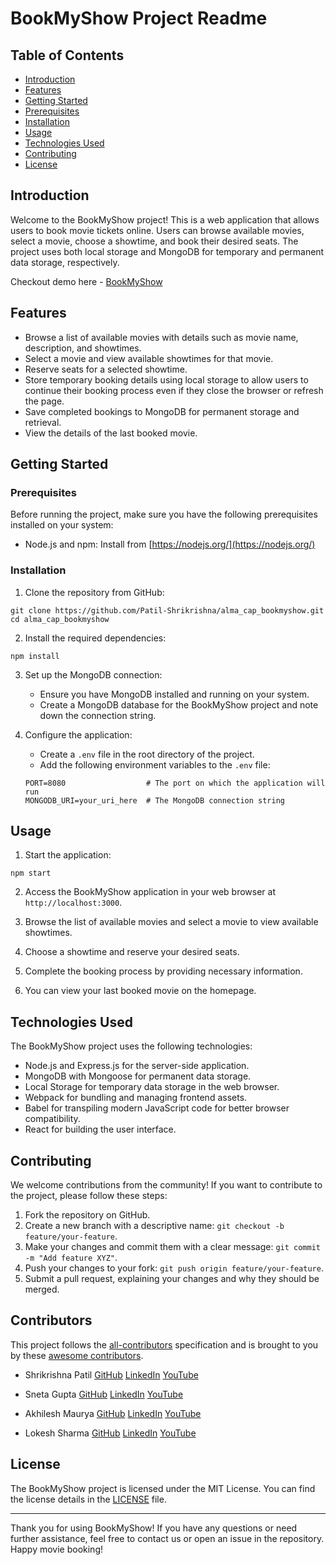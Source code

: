 # BookMyShow Project Readme

## Table of Contents

- [Introduction](#introduction)
- [Features](#features)
- [Getting Started](#getting-started)
- [Prerequisites](#prerequisites)
- [Installation](#installation)
- [Usage](#usage)
- [Technologies Used](#technologies-used)
- [Contributing](#contributing)
- [License](#license)

## Introduction

Welcome to the BookMyShow project! This is a web application that allows users to book movie tickets online. Users can browse available movies, select a movie, choose a showtime, and book their desired seats. The project uses both local storage and MongoDB for temporary and permanent data storage, respectively.

Checkout demo here - [BookMyShow](https://bookmyshowLinkGoesHere)

## Features

- Browse a list of available movies with details such as movie name, description, and showtimes.
- Select a movie and view available showtimes for that movie.
- Reserve seats for a selected showtime.
- Store temporary booking details using local storage to allow users to continue their booking process even if they close the browser or refresh the page.
- Save completed bookings to MongoDB for permanent storage and retrieval.
- View the details of the last booked movie.

## Getting Started

### Prerequisites

Before running the project, make sure you have the following prerequisites installed on your system:

- Node.js and npm: Install from [https://nodejs.org/](https://nodejs.org/)

### Installation

1. Clone the repository from GitHub:

```
git clone https://github.com/Patil-Shrikrishna/alma_cap_bookmyshow.git
cd alma_cap_bookmyshow
```

2. Install the required dependencies:

```
npm install
```

3. Set up the MongoDB connection:

   - Ensure you have MongoDB installed and running on your system.
   - Create a MongoDB database for the BookMyShow project and note down the connection string.

4. Configure the application:

   - Create a `.env` file in the root directory of the project.
   - Add the following environment variables to the `.env` file:

   ```
   PORT=8080                  # The port on which the application will run
   MONGODB_URI=your_uri_here  # The MongoDB connection string
   ```

## Usage

1. Start the application:

```
npm start
```

2. Access the BookMyShow application in your web browser at `http://localhost:3000`.

3. Browse the list of available movies and select a movie to view available showtimes.

4. Choose a showtime and reserve your desired seats.

5. Complete the booking process by providing necessary information.

6. You can view your last booked movie on the homepage.

## Technologies Used

The BookMyShow project uses the following technologies:

- Node.js and Express.js for the server-side application.
- MongoDB with Mongoose for permanent data storage.
- Local Storage for temporary data storage in the web browser.
- Webpack for bundling and managing frontend assets.
- Babel for transpiling modern JavaScript code for better browser compatibility.
- React for building the user interface.

## Contributing

We welcome contributions from the community! If you want to contribute to the project, please follow these steps:

1. Fork the repository on GitHub.
2. Create a new branch with a descriptive name: `git checkout -b feature/your-feature`.
3. Make your changes and commit them with a clear message: `git commit -m "Add feature XYZ"`.
4. Push your changes to your fork: `git push origin feature/your-feature`.
5. Submit a pull request, explaining your changes and why they should be merged.

## Contributors

This project follows the [all-contributors](https://github.com/Patil-Shrikrishna/alma_cap_bookmyshow) specification and is brought to you by these [awesome contributors](./CONTRIBUTORS.md).

- Shrikrishna Patil
  [GitHub](https://github.com/Patil-Shrikrishna)
  [LinkedIn](https://www.linkedin.com/in/shrikrishna-patil-1b9101239/)
  [YouTube](https://www.youtube.com/channel/UCM2cCYy4__w5GY4HWJbcq8A)

- Sneta Gupta
  [GitHub](https://github.com/snetagupta)
  [LinkedIn](https://www.linkedin.com/in/sneta-gupta-3062b4155/)
  [YouTube](https://www.youtube.com/@Snetagupta)

- Akhilesh Maurya
  [GitHub](https://github.com/akhilesh365)
  [LinkedIn](https://www.linkedin.com/in/akhilesh-maurya-985078161/)
  [YouTube](https://www.youtube.com/@akhileshmaurya2287)

- Lokesh Sharma
  [GitHub](https://github.com/lokeshkavisth)
  [LinkedIn](https://www.linkedin.com/in/lokeshkavisth)
  [YouTube](https://www.youtube.com/@kavisthlokesh)

## License

The BookMyShow project is licensed under the MIT License. You can find the license details in the [LICENSE](LICENSE) file.

---

Thank you for using BookMyShow! If you have any questions or need further assistance, feel free to contact us or open an issue in the repository. Happy movie booking!
